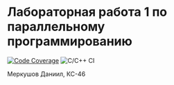 # Лабораторная работа 1 по параллельному программированию

[![Code Coverage](https://codecov.io/gh/VooDooCry/Parallel_prog_lab1/branch/main/graph/badge.svg)](https://codecov.io/gh/VooDooCry/Parallel_prog_lab1)
![C/C++ CI](https://github.com/VooDooCry/Parallel_prog_lab1/actions/workflows/c-cpp.yml/badge.svg)

Меркушов Даниил, КС-46
